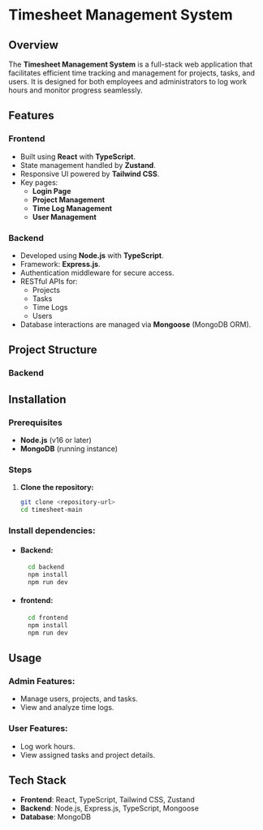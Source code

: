 # Timesheet Management System

## Overview
The **Timesheet Management System** is a full-stack web application that facilitates efficient time tracking and management for projects, tasks, and users. It is designed for both employees and administrators to log work hours and monitor progress seamlessly.

## Features
### Frontend
- Built using **React** with **TypeScript**.
- State management handled by **Zustand**.
- Responsive UI powered by **Tailwind CSS**.
- Key pages:
    - **Login Page**
    - **Project Management**
    - **Time Log Management**
    - **User Management**

### Backend
- Developed using **Node.js** with **TypeScript**.
- Framework: **Express.js**.
- Authentication middleware for secure access.
- RESTful APIs for:
    - Projects
    - Tasks
    - Time Logs
    - Users
- Database interactions are managed via **Mongoose** (MongoDB ORM).

## Project Structure
### Backend



## Installation
### Prerequisites
- **Node.js** (v16 or later)
- **MongoDB** (running instance)

### Steps
1. **Clone the repository:**
   ```bash
   git clone <repository-url>
   cd timesheet-main
   ```
### Install dependencies:

- #### Backend:
    ```bash
      cd backend
      npm install
      npm run dev
    ```

- #### frontend:
    ```bash
      cd frontend
      npm install
      npm run dev
    ```

## Usage
### Admin Features:
 - Manage users, projects, and tasks.
 - View and analyze time logs.
### User Features:
 - Log work hours.
 - View assigned tasks and project details.


## Tech Stack
- **Frontend**: React, TypeScript, Tailwind CSS, Zustand
- **Backend**: Node.js, Express.js, TypeScript, Mongoose
- **Database**: MongoDB
